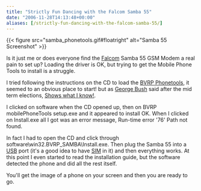 ```yaml
---
title: "Strictly Fun Dancing with the Falcom Samba 55"
date: "2006-11-28T14:13:48+00:00"
aliases: [/strictly-fun-dancing-with-the-falcom-samba-55/]
---
```


{{< figure src="samba_phonetools.gif#floatright" alt="Samba 55 Screenshot" >}}

Is it just me or does everyone find the [Falcom](http://www.falcom.de/) Samba 55 GSM Modem a real pain to set up? Loading the driver is OK, but trying to get the Mobile Phone Tools to install is a struggle.

I tried following the instructions on the CD to load the [BVRP Phonetools](http://www.bvrp.com/ENG/products/mobilephonetools/default.asp), it seemed to an obvious place to start! but as [George Bush](https://en.wikipedia.org/wiki/George_W._Bush) said after the mid term elections, [Shows what I know!](http://www.whitehouse.gov/news/releases/2006/11/20061108-2.html").

I clicked on software when the CD opened up, then on BVRP mobilePhoneTools setup.exe and it appeared to install OK. When I clicked on Install.exe all I got was an error message, Run-time error '76' Path not found.

In fact I had to open the CD and click through software\win32.BVRP_SAMBA\Install.exe. Then plug the Samba 55 into a [USB](http://www.howstuffworks.com/usb.htm) port (it's a good idea to have [SIM](https://en.wikipedia.org/wiki/SIM) in it) and then everything works. At this point I even started to read the installation guide, but the software detected the phone and did all the rest itself.

You'll get the image of a phone on your screen and then you are ready to go.
